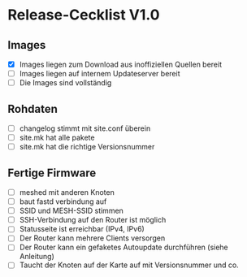 Release-Cecklist V1.0
=====================
Images
------
- [x] Images liegen zum Download aus inoffiziellen Quellen bereit
- [ ] Images liegen auf internem Updateserver bereit
- [ ] Die Images sind vollständig

Rohdaten
--------
- [ ] changelog stimmt mit site.conf überein
- [ ] site.mk hat alle pakete
- [ ] site.mk hat die richtige Versionsnummer

Fertige Firmware
----------------
- [ ] meshed mit anderen Knoten
- [ ] baut fastd verbindung auf
- [ ] SSID und MESH-SSID stimmen
- [ ] SSH-Verbindung auf den Router ist möglich
- [ ] Statusseite ist erreichbar (IPv4, IPv6)
- [ ] Der Router kann mehrere Clients versorgen
- [ ] Der Router kann ein gefaketes Autoupdate durchführen (siehe Anleitung)
- [ ] Taucht der Knoten auf der Karte auf mit Versionsnummer und co.
